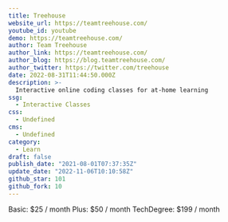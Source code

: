```yaml
---
title: Treehouse
website_url: https://teamtreehouse.com/
youtube_id: youtube
demo: https://teamtreehouse.com/
author: Team Treehouse
author_link: https://teamtreehouse.com/
author_blog: https://blog.teamtreehouse.com/
author_twitter: https://twitter.com/treehouse
date: 2022-08-31T11:44:50.000Z
description: >-
  Interactive online coding classes for at-home learning
ssg:
  - Interactive Classes
css:
  - Undefined
cms:
  - Undefined
category:
  - Learn
draft: false
publish_date: "2021-08-01T07:37:35Z"
update_date: "2022-11-06T10:10:58Z"
github_star: 101
github_fork: 10
---
```


Basic: $25 / month
Plus: $50 / month
TechDegree: $199 / month
